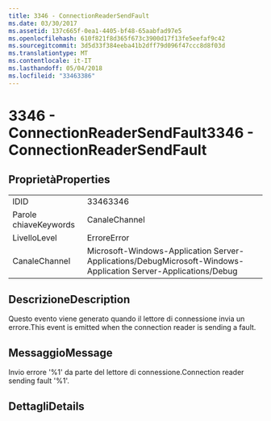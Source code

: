 ```yaml
---
title: 3346 - ConnectionReaderSendFault
ms.date: 03/30/2017
ms.assetid: 137c665f-0ea1-4405-bf48-65aabfad97e5
ms.openlocfilehash: 610f821f8d365f673c3900d17f13fe5eefaf9c42
ms.sourcegitcommit: 3d5d33f384eeba41b2dff79d096f47ccc8d8f03d
ms.translationtype: MT
ms.contentlocale: it-IT
ms.lasthandoff: 05/04/2018
ms.locfileid: "33463386"
---
```

# <a name="3346---connectionreadersendfault"></a><span data-ttu-id="d208b-102">3346 - ConnectionReaderSendFault</span><span class="sxs-lookup"><span data-stu-id="d208b-102">3346 - ConnectionReaderSendFault</span></span>
## <a name="properties"></a><span data-ttu-id="d208b-103">Proprietà</span><span class="sxs-lookup"><span data-stu-id="d208b-103">Properties</span></span>  
  
|||  
|-|-|  
|<span data-ttu-id="d208b-104">ID</span><span class="sxs-lookup"><span data-stu-id="d208b-104">ID</span></span>|<span data-ttu-id="d208b-105">3346</span><span class="sxs-lookup"><span data-stu-id="d208b-105">3346</span></span>|  
|<span data-ttu-id="d208b-106">Parole chiave</span><span class="sxs-lookup"><span data-stu-id="d208b-106">Keywords</span></span>|<span data-ttu-id="d208b-107">Canale</span><span class="sxs-lookup"><span data-stu-id="d208b-107">Channel</span></span>|  
|<span data-ttu-id="d208b-108">Livello</span><span class="sxs-lookup"><span data-stu-id="d208b-108">Level</span></span>|<span data-ttu-id="d208b-109">Errore</span><span class="sxs-lookup"><span data-stu-id="d208b-109">Error</span></span>|  
|<span data-ttu-id="d208b-110">Canale</span><span class="sxs-lookup"><span data-stu-id="d208b-110">Channel</span></span>|<span data-ttu-id="d208b-111">Microsoft-Windows-Application Server-Applications/Debug</span><span class="sxs-lookup"><span data-stu-id="d208b-111">Microsoft-Windows-Application Server-Applications/Debug</span></span>|  
  
## <a name="description"></a><span data-ttu-id="d208b-112">Descrizione</span><span class="sxs-lookup"><span data-stu-id="d208b-112">Description</span></span>  
 <span data-ttu-id="d208b-113">Questo evento viene generato quando il lettore di connessione invia un errore.</span><span class="sxs-lookup"><span data-stu-id="d208b-113">This event is emitted when the connection reader is sending a fault.</span></span>  
  
## <a name="message"></a><span data-ttu-id="d208b-114">Messaggio</span><span class="sxs-lookup"><span data-stu-id="d208b-114">Message</span></span>  
 <span data-ttu-id="d208b-115">Invio errore '%1' da parte del lettore di connessione.</span><span class="sxs-lookup"><span data-stu-id="d208b-115">Connection reader sending fault '%1'.</span></span>  
  
## <a name="details"></a><span data-ttu-id="d208b-116">Dettagli</span><span class="sxs-lookup"><span data-stu-id="d208b-116">Details</span></span>
